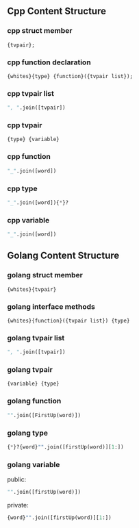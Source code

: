 ## Cpp Content Structure

### cpp struct member
```tpl
{tvpair};
```

### cpp function declaration
```tpl
{whites}{type} {function}({tvpair list});
```

### cpp tvpair list
```python
", ".join([tvpair])
```

### cpp tvpair
```
{type} {variable}
```

### cpp function
```python
"_".join([word])
```
### cpp type
```python
"_".join([word]){*}?
```

### cpp variable
```python
"_".join([word])
```

## Golang Content Structure
### golang struct member
```tpl
{whites}{tvpair}
```

### golang interface methods
```
{whites}{function}({tvpair list}) {type}
```

### golang tvpair list
```python
", ".join([tvpair])
```

### golang tvpair
```
{variable} {type}
```

### golang function
```python
"".join([FirstUp(word)])
```

### golang type
```python
{*}?{word}"".join([firstUp(word)][1:])
```

### golang variable

public:
```python
"".join([firstUp(word)])
```

private:
```python
{word}"".join([firstUp(word)][1:])
```
